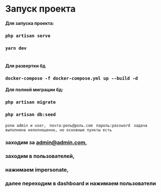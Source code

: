 # Запуск проекта

#### Для запуска проекта:
### `php artisan serve`
### `yarn dev`


#
#### Для развертки бд
### `docker-compose -f docker-compose.yml up --build -d`



#### Для полной миграции бд:
### `php artisan migrate`
### `php artisan db:seed`
```роли admin и user, ```
```почта:роль@роль.com ```
```пароль:password ```
```задача выполнена неполноценно, но основные пункты есть```
### заходим за admin@admin.com,
### заходим в пользователей,
### нажимаем impersonate,
### далее переходим в dashboard и нажимаем пользователи

